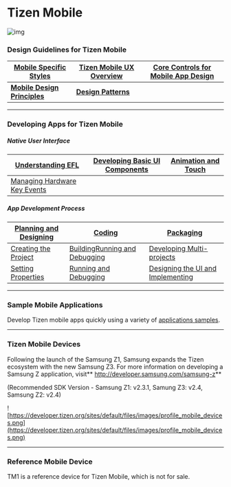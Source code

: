 # Tizen Mobile

![img](https://developer.tizen.org/sites/default/files/images/mobile1.jpg)



### Design Guidelines for Tizen Mobile

| **[Mobile Specific Styles](https://developer.tizen.org/design/visual-style)** | **[Tizen Mobile UX Overview](https://developer.tizen.org/design/ui-overview)** | **[Core Controls for Mobile App Design](https://developer.tizen.org/design/design-library)** |
| ---------------------------------------- | ---------------------------------------- | ---------------------------------------- |
| **[Mobile Design Principles](https://developer.tizen.org/design/design-principles)** | **[Design Patterns](https://developer.tizen.org/design/basic-interactions)** |                                          |

------

### Developing Apps for Tizen Mobile

##### Native User Interface

| [Understanding EFL](https://developer.tizen.org/development/ui-practices/native-application/efl) | [Developing Basic UI Components](https://developer.tizen.org/development/ui-practices/native-application/efl/ui-components) | [Animation and Touch](https://developer.tizen.org/development/ui-practices/native-application/efl/animations-and-effects) |
| ---------------------------------------- | ---------------------------------------- | ---------------------------------------- |
| [Managing Hardware Key Events](https://developer.tizen.org/development/getting-started/native-application/understanding-tizen-programming/event-handling) |                                          |                                          |

##### App Development Process

| [Planning and Designing](https://developer.tizen.org/development/getting-started/native-application/application-development-process#planning) | [Coding](https://developer.tizen.org/development/getting-started/web-application/application-development-process/coding-applications) | [Packaging](https://developer.tizen.org/development/getting-started/native-application/application-development-process#packaging) |
| ---------------------------------------- | ---------------------------------------- | ---------------------------------------- |
| [Creating the Project](https://developer.tizen.org/development/getting-started/native-application/application-development-process#creating) | [Building](https://developer.tizen.org/development/getting-started/native-application/application-development-process/building-applications)[Running and Debugging](https://developer.tizen.org/development/getting-started/native-application/application-development-process#debugging) | [Developing Multi-projects](https://developer.tizen.org/development/getting-started/native-application/application-development-process#develop) |
| [Setting Properties](https://developer.tizen.org/development/getting-started/native-application/application-development-process/setting-project-properties) | [Running and Debugging](https://developer.tizen.org/development/getting-started/native-application/application-development-process#debugging) | [Designing the UI and Implementing](https://developer.tizen.org/development/getting-started/native-application/application-development-process#designing) |

------

### Sample Mobile Applications

Develop Tizen mobile apps quickly using a variety of [applications samples](https://developer.tizen.org/development/sample/download/sample-mobile-applications).

------

### Tizen Mobile Devices

Following the launch of the Samsung Z1, Samsung expands the Tizen ecosystem with the new Samsung Z3. For more information on developing a Samsung Z application, visit** http://developer.samsung.com/samsung-z**

(Recommended SDK Version -  Samsung Z1: v2.3.1, Samung Z3: v2.4, Samsung Z2: v2.4)

![https://developer.tizen.org/sites/default/files/images/profile_mobile_devices.png](https://developer.tizen.org/sites/default/files/images/profile_mobile_devices.png)

------

### Reference Mobile Device

TM1 is a reference device for Tizen Mobile, which is not for sale. 
